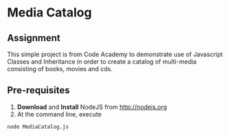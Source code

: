 # Media Catalog
## Assignment
This simple project is from Code Academy to demonstrate use of Javascript Classes and Inheritance in order to create a catalog of multi-media consisting of books, movies and cds.

## Pre-requisites

 1. **Download** and **Install** NodeJS from http://nodejs.org 
 2. At the command line, execute 
 ```
 node MediaCatalog.js
 ```
